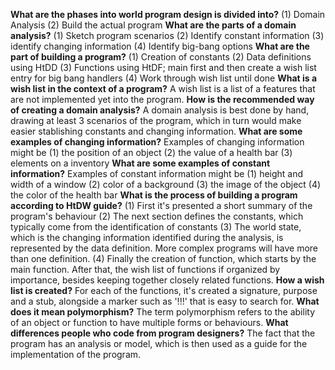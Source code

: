 
**What are the phases into world program design is divided into?** (1) Domain Analysis (2) Build the actual program
**What are the parts of a domain analysis?** (1) Sketch program scenarios (2) Identify constant information (3) identify changing information (4) Identify big-bang options
**What are the part of building a program?** (1) Creation of constants (2) Data definitions using HtDD (3) Functions using HtDF; main first and then create a wish list entry for big bang handlers (4) Work through wish list until done
**What is a wish list in the context of a program?** A wish list is a list of a features that are not implemented yet into the program. 
**How is the recommended way of creating a domain analysis?** A domain analysis is best done by hand, drawing at least 3 scenarios of the program, which in turn would make easier stablishing constants and changing information.
**What are some examples of changing information?** Examples of changing information might be (1) the position of an object (2) the value of a health bar (3) elements on a inventory
**What are some examples of constant information?** Examples of constant information might be (1) height and width of a window (2) color of a background (3) the image of the object (4) the color of the health bar
**What is the process of building a program according to HtDW guide?** (1) First it's presented a short summary of the program's behaviour (2) The next section defines the constants, which typically come from the identification of constants (3) The world state, which is the changing information identified during the analysis, is represented by the data definition. More complex programs will have more than one definition. (4) Finally the creation of function, which starts by the main function. After that, the wish list of functions if organized by importance, besides keeping together closely related functions.
**How a wish list is created?** For each of the functions, it's created a signature, purpose and a stub, alongside a marker such as '!!!' that is easy to search for.
**What does it mean polymorphism?** The term polymorphism refers to the ability of an object or function to have multiple forms or behaviours. 
**What differences people who code from program designers?** The fact that the program has an analysis or model, which is then used as a guide for the implementation of the program. 
